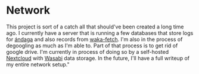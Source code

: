 # Network

This project is sort of a catch all that should've been created a long time ago.
I currently have a server that is running a few databases that store logs for
[ándaga](/andaga) and also records from [waka-fetch](/waka-fetch). I'm also in
the process of degoogling as much as I'm able to. Part of that process is to get
rid of google drive. I'm currently in process of doing so by a self-hosted
[Nextcloud](https://nextcloud.com) with [Wasabi](https://wasabi.com) data
storage. In the future, I'll have a full writeup of my entire network setup."
